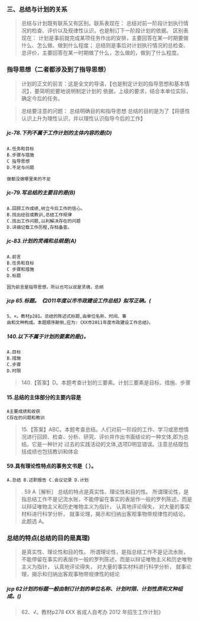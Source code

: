 ### 三、总结与计划的关系
>   总结与计划既有联系又有区别。联系表现在：
        总结对前一阶段计划执行情况的检查、评价以及规律性认识，也是制订下一阶段计划的依据。
    区别表现在：
        计划是事前就完成某项任务作出的安排，主要回答在某一时期要做什么、怎么做、做到什么程度；
        总结则是事后对计划执行情况的总检查、总评价，主要回答在某一时期做了什么，怎么做的，做到了什么程度。

### 指导思想（二者都涉及到了指导思想）
>   计划的正文的前言：这是全文的导语，【也是制定计划的指导思想和基本情况】，要简明扼要地说明制定计划的
        依据，上级的要求，结合本单位实际，确定今后的任务。        
    
>   总结要注意的问题：
        总结明确目的和指导思想
        总结的目的是为了【将感性认识上升为理性认识，并以理性认识指导今后的工作】        

##### jc-78.下列不属于工作计划的主体内容的是(D)
    A.任务和目标
    B.步骤与措施
    C 指导思想
    D.不足与问题
    
    做都没做哪里来的不足

##### jc-79.写总结的主要目的是(B)
    A.回顾工作成绩,树立今后工作的信心。
    B.找出经验或教训,总结工作规律
    C.找出工作问题,以利解决存在的问题
    D.详细记载工作历程,存档备查。

##### jc-83.计划的灵魂和总纲是(A)
    A.前言
    B.任务和目标
    C 步骤和措施
    D.标题
    
    因为前言是指导思想，所以也可以说是灵魂，总纲

##### jcp 65.标题。《2011年度以市市政建设工作总结》拟写正确。(    
    5、×。教材p281。总结的陈述式标题,由单位名称、时间、事
    由和文种构成。本题顺序颠倒,应为:《XX市2011年度市政建设工作总结》。    

##### 140.以下不属于计划的要素的是()。
    A.目标
    B.措施
    C.步骤
    D.时限

>   140.【答案】D。本题考查计划的三要素。计划三要素是目标、措施、步骤    

#### 15.总结的主体部分的主要内容是
    A主要成绩和收获
    C存在的问题和教训

>   15.【答案】ABC。本题考查总结。人们对前一阶段的工作、学习或思想情
况进行回顾、检查、分析、研究、评价并作出书面结论的一种文体,即为总结。它是一种针对
过去的实践活动的文体,选项D明显错误。注意总结既包括成绩也包括教训和体会

#### 59.具有理论性特点的事务文书是（ ）。
    A.总结 B.述职报告 C.会议记录 D.计划
>   . 59 A［解析］ 总结的特点是真实性、理论性和目的性。
所谓理论性，是指总结工作不是记流水账，不能停留在事实的表层作一般的罗列陈述，而是以辩证唯物主义和历史唯物主义为指针， 认真地评论得失， 对大量的事实材料进行科学分析，
    就事论理，揭示和归纳出客观事物带规律性的结论。此题选 A。
    
### 总结的特点(总结的目的是真理)
>   是真实性、理论性和目的性。
>   所谓理论性，是指总结工作不是记流水账，不能停留在事实的表层作一般的罗列陈述，而是以辩证唯物主义和历史唯物主义为指针， 认真地评论得失， 对大量的事实材料进行科学分析，
就事论理，揭示和归纳出客观事物带规律性的结论

##### jcp 62计划的标题一般由制订计划的单位名称、计划时限、计划性质和文种组成。()
>   62、√。教材p278
       《XX 省成人自考办 2012 年招生工作计划》








    